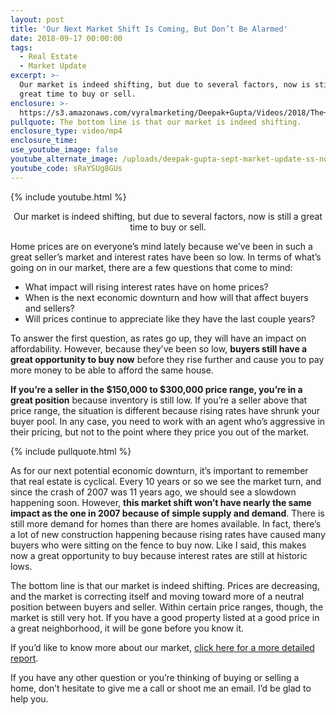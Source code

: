 ```yaml
---
layout: post
title: 'Our Next Market Shift Is Coming, But Don’t Be Alarmed'
date: 2018-09-17 00:00:00
tags:
  - Real Estate
  - Market Update
excerpt: >-
  Our market is indeed shifting, but due to several factors, now is still a
  great time to buy or sell.
enclosure: >-
  https://s3.amazonaws.com/vyralmarketing/Deepak+Gupta/Videos/2018/The+Dee+Team+-+Our+Next+Market+Shift+Is+Coming%252C+But+Dont+Be+Alarmed.mp4
pullquote: The bottom line is that our market is indeed shifting.
enclosure_type: video/mp4
enclosure_time:
use_youtube_image: false
youtube_alternate_image: /uploads/deepak-gupta-sept-market-update-ss-no-play.jpg
youtube_code: sRaYSUg8GUs
---
```


{% include youtube.html %}

<center>Our market is indeed shifting, but due to several factors, now is still a great time to buy or sell.</center>

Home prices are on everyone’s mind lately because we’ve been in such a great seller’s market and interest rates have been so low. In terms of what’s going on in our market, there are a few questions that come to mind:

* What impact will rising interest rates have on home prices?
* When is the next economic downturn and how will that affect buyers and sellers?
* Will prices continue to appreciate like they have the last couple years?

To answer the first question, as rates go up, they will have an impact on affordability. However, because they’ve been so low, **buyers still have a great opportunity to buy now** before they rise further and cause you to pay more money to be able to afford the same house.

**If you’re a seller in the $150,000 to $300,000 price range, you’re in a great position** because inventory is still low. If you’re a seller above that price range, the situation is different because rising rates have shrunk your buyer pool. In any case, you need to work with an agent who’s aggressive in their pricing, but not to the point where they price you out of the market.

{% include pullquote.html %}

As for our next potential economic downturn, it’s important to remember that real estate is cyclical. Every 10 years or so we see the market turn, and since the crash of 2007 was 11 years ago, we should see a slowdown happening soon. However, **this market shift won’t have nearly the same impact as the one in 2007 because of simple supply and demand**. There is still more demand for homes than there are homes available. In fact, there’s a lot of new construction happening because rising rates have caused many buyers who were sitting on the fence to buy now. Like I said, this makes now a great opportunity to buy because interest rates are still at historic lows.

The bottom line is that our market is indeed shifting. Prices are decreasing, and the market is correcting itself and moving toward more of a neutral position between buyers and seller. Within certain price ranges, though, the market is still very hot. If you have a good property listed at a good price in a great neighborhood, it will be gone before you know it.

If you’d like to know more about our market, [click here for a more detailed report](http://www.simplifyingthemarket.com/en/2018/09/06/what-does-the-future-hold-for-home-prices/?a=323701-ea9cfdf9d119bc9a1cd75b3509ec10e4).

If you have any other question or you’re thinking of buying or selling a home, don’t hesitate to give me a call or shoot me an email. I’d be glad to help you.
